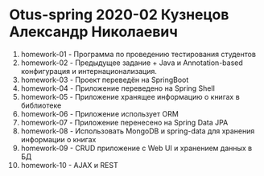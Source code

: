 # Otus-spring 2020-02 Кузнецов Александр Николаевич

1. homework-01 - Программа по проведению тестирования студентов
2. homework-02 - Предыдущее задание + Java и Annotation-based конфигурация и интернационализация.
3. homework-03 - Проект переведён на SpringBoot
4. homework-04 - Приложение переведено на Spring Shell
5. homework-05 - Приложение хранящее информацию о книгах в библиотеке
6. homework-06 - Приложение использует ORM
7. homework-07 - Приложение перенесено на Spring Data JPA
8. homework-08 - Использовать MongoDB и spring-data для хранения информации о книгах
9. homework-09 - CRUD приложение с Web UI и хранением данных в БД
10. homework-10 - AJAX и REST
